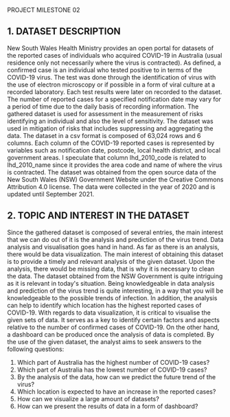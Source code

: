 PROJECT MILESTONE 02


## 1. DATASET DESCRIPTION 

New South Wales Health Ministry provides an open portal for datasets of the reported cases of individuals who acquired COVID-19 in Australia (usual residence only not necessarily where the virus is contracted). As defined, a confirmed case is an individual who tested positive to in terms of the COVID-19 virus. The test was done through the identification of virus with the use of electron microscopy or if possible in a form of viral culture at a recorded laboratory. Each test results were later on recorded to the dataset. The number of reported cases for a specified notification date may vary for a period of time due to the daily basis of recording information. The gathered dataset is used for assessment in the measurement of risks identifying an individual and also the level of sensitivity. The dataset was used in mitigation of risks that includes suppressing and aggregating the  data. The dataset in a csv format is composed of 63,024 rows and 6 columns. Each column of the COVID-19 reported cases is represented by variables such as notification date, postcode, local health district, and local government areas. I speculate that column lhd_2010_code is related to lhd_2010_name since it provides the area code and name of where the virus is contracted. The dataset was obtained from the open source data of the New South Wales (NSW) Government Website under the Creative Commons Attribution 4.0 license. The data were collected in the year of 2020 and is updated until September 2021. 

## 2. TOPIC AND INTEREST IN THE DATASET
Since the gathered dataset is composed of several entries, the main interest that we can do out of it is the analysis and prediction of the virus trend. Data analysis and visualisation goes hand in hand. As far as there is an analysis, there would be data visualization. The main interest of obtaining this dataset is to provide a timely and relevant analysis of the given dataset. Upon the analysis, there would be missing data, that is why it is necessary to clean the data. The dataset obtained from the NSW Government is quite intriguing as it is relevant in today's situation. Being knowledgeable in data analysis and prediction of the virus trend is quite interesting, in a way that you will be knowledgeable to the possible trends of infection. In addition, the analysis can help to identify which location has the highest reported cases of COVID-19. With regards to data visualization, it is critical to visualise the given sets of data. It serves as a key to identify certain factors and aspects relative to the number of confirmed cases of COVID-19. On the other hand, a dashboard can be produced once the analysis of data is completed. By the use of the given dataset, the analyst aims to seek answers to the following questions: 

1.	Which part of Australia has the highest number of COVID-19 cases?
2.	Which part of Australia has the lowest number of COVID-19 cases?
3.	By the analysis of the data, how can we predict the future trend of the virus?
4.	Which location is expected to have an increase in the reported cases? 
5.	How can we visualize a large amount of datasets?
6.	How can we present the results of data in a form of dashboard?



